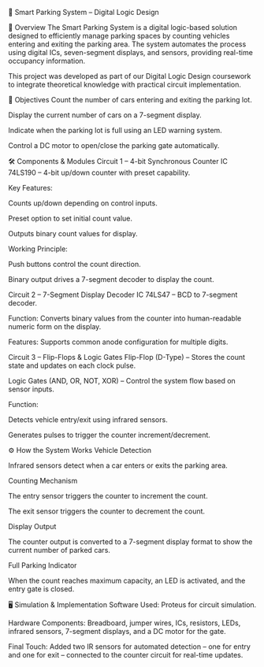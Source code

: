 🚗 Smart Parking System – Digital Logic Design


📌 Overview
The Smart Parking System is a digital logic-based solution designed to efficiently manage parking spaces by counting vehicles entering and exiting the parking area. The system automates the process using digital ICs, seven-segment displays, and sensors, providing real-time occupancy information.

This project was developed as part of our Digital Logic Design coursework to integrate theoretical knowledge with practical circuit implementation.

🎯 Objectives
Count the number of cars entering and exiting the parking lot.

Display the current number of cars on a 7-segment display.

Indicate when the parking lot is full using an LED warning system.

Control a DC motor to open/close the parking gate automatically.

🛠 Components & Modules
Circuit 1 – 4-bit Synchronous Counter
IC 74LS190 – 4-bit up/down counter with preset capability.

Key Features:

Counts up/down depending on control inputs.

Preset option to set initial count value.

Outputs binary count values for display.

Working Principle:

Push buttons control the count direction.

Binary output drives a 7-segment decoder to display the count.

Circuit 2 – 7-Segment Display Decoder
IC 74LS47 – BCD to 7-segment decoder.

Function: Converts binary values from the counter into human-readable numeric form on the display.

Features: Supports common anode configuration for multiple digits.

Circuit 3 – Flip-Flops & Logic Gates
Flip-Flop (D-Type) – Stores the count state and updates on each clock pulse.

Logic Gates (AND, OR, NOT, XOR) – Control the system flow based on sensor inputs.

Function:

Detects vehicle entry/exit using infrared sensors.

Generates pulses to trigger the counter increment/decrement.

⚙ How the System Works
Vehicle Detection

Infrared sensors detect when a car enters or exits the parking area.

Counting Mechanism

The entry sensor triggers the counter to increment the count.

The exit sensor triggers the counter to decrement the count.

Display Output

The counter output is converted to a 7-segment display format to show the current number of parked cars.

Full Parking Indicator

When the count reaches maximum capacity, an LED is activated, and the entry gate is closed.

🖥 Simulation & Implementation
Software Used: Proteus for circuit simulation.

Hardware Components: Breadboard, jumper wires, ICs, resistors, LEDs, infrared sensors, 7-segment displays, and a DC motor for the gate.

Final Touch: Added two IR sensors for automated detection – one for entry and one for exit – connected to the counter circuit for real-time updates.



